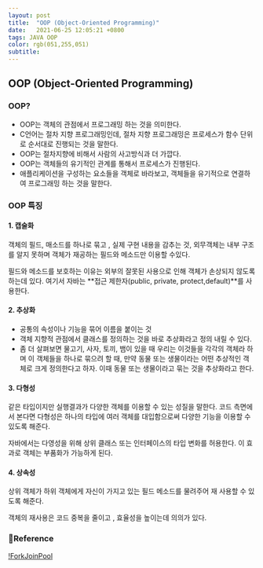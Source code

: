 ```yaml
---
layout: post 
title:  "OOP (Object-Oriented Programming)"
date:   2021-06-25 12:05:21 +0800 
tags: JAVA OOP
color: rgb(051,255,051)
subtitle: 
--- 
```


## OOP (Object-Oriented Programming)

### OOP?

* OOP는 객체의 관점에서 프로그래밍 하는 것을 의미한다.
* C언어는 절차 지향 프로그래밍인데, 절차 지향 프로그래밍은 프로세스가 함수 단위로 순서대로 진행되는 것을 말한다.
* OOP는 절차지향에 비해서 사람의 사고방식과 더 가깝다.
* OOP는 객체들의 유기적인 관계를 통해서 프로세스가 진행된다.
*  애플리케이션을 구성하는 요소들을 객체로 바라보고, 객체들을 유기적으로 연결하여 프로그래밍 하는 것을 말한다.

### OOP 특징

#### 1. 캡술화
객체의 필드, 매소드를 하나로 묶고 , 실제 구현 내용을 감추는 것, 외무객체는 내부 구조를 알지 못하며 객체가 재공하는 필드와 메소드만 이용할 수있다.

필드와 메소드를 보호하는 이유는 외부의 잘못된 사용으로 인해 객체가 손상되지 않도록 하는데 있다.
여기서 자바는 **접근 제한자(public, private, protect,default)**를 사용한다.

#### 2. 추상화

* 공통의 속성이나 기능을 묶어 이름을 붙이는 것
* 객체 지향적 관점에서 클래스를 정의하는 것을 바로 추상화라고 정의 내릴 수 있다.
* 좀 더 살펴보면 물고기, 사자, 토끼, 뱀이 있을 때 우리는 이것들을 각각의 객체라 하며 이 객체들을 하나로 묶으려 할 때,
  만약 동물 또는 생물이라는 어떤 추상적인 객체로 크게 정의한다고 하자. 이때 동물 또는 생물이라고 묶는 것을 추상화라고 한다.


#### 3. 다형성

같은 타입이지만 실행결과가 다양한 객체를 이용할 수 있는 성질을 말한다. 코드 측면에서 본다면 다형성은 하나의 타입에 여러
객체를 대입함으로써 다양한 기능을 이용할 수 있도록 해준다.

자바에서는 다영성을 위해 상위 클래스 또는 인터페이스의 타입 변화를 허용한다. 이 효과로 객체는 부품화가 가능하게 된다.

#### 4. 상속성
상위 객체가 하위 객체에게 자신이 가지고 있는 필드 메소드를 물려주어 재 사용할 수 있도록 해준다.

객체의 재사용은 코드 중복을 줄이고 , 효율성을 높이는데 의의가 있다.

### 🧾Reference
[!ForkJoinPool](https://docs.oracle.com/javase/8/docs/api/java/util/concurrent/ForkJoinPool.html)